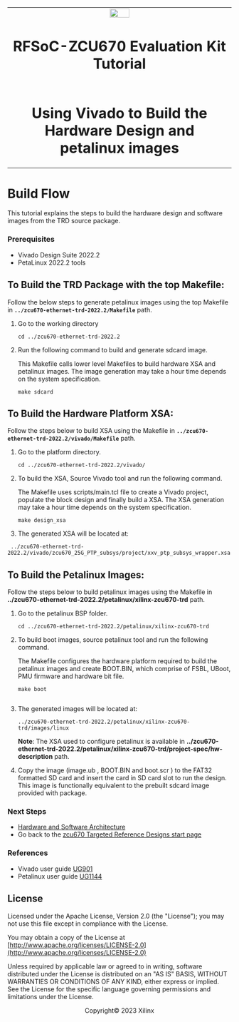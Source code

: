 ﻿<table class="sphinxhide">
 <tr>
   <td align="center"><img src="media/xilinx-logo.png" width="30%"/><h1> RFSoC-ZCU670 Evaluation Kit Tutorial</h1>
   </td>
 </tr>
 <tr>
 <td align="center"><h1>Using Vivado to Build the Hardware Design and petalinux images</h1>

 </td>
 </tr>
</table>



Build Flow
================================================
 
This tutorial explains the steps to build the hardware design and software images from the TRD source package.

### Prerequisites

* Vivado Design Suite 2022.2
* PetaLinux 2022.2 tools

To Build the TRD Package with the top Makefile:
---------------------------------------------------

Follow the below steps to generate petalinux images using the top Makefile in **`../zcu670-ethernet-trd-2022.2/Makefile`** path.

1. Go to the working directory

   ```
   cd ../zcu670-ethernet-trd-2022.2
   ```
   
2. Run the following command to build and generate sdcard image. 

   This Makefile calls lower level Makefiles to build hardware XSA and petalinux images. The image generation may take a hour time depends on the system specification.

   ```
   make sdcard
   ```
To Build the Hardware Platform XSA:
-------------------------------------------
Follow the steps below to build XSA using the Makefile in **`../zcu670-ethernet-trd-2022.2/vivado/Makefile`** path.


1. Go to the platform directory.

   ```
   cd ../zcu670-ethernet-trd-2022.2/vivado/
   ```
   
2. To build the XSA, Source Vivado tool and run the following command.

   The Makefile uses scripts/main.tcl file to create a Vivado project, populate the block design and finally build a XSA. The XSA generation may take a hour time depends on the system specification.

   ```
   make design_xsa   
   ```

3.	The generated XSA will be located at:

   ```
    ../zcu670-ethernet-trd-2022.2/vivado/zcu670_25G_PTP_subsys/project/xxv_ptp_subsys_wrapper.xsa
   ```

To Build the Petalinux Images:
-------------------------------
Follow the steps below to build petalinux images using the Makefile in **../zcu670-ethernet-trd-2022.2/petalinux/xilinx-zcu670-trd** path.

1. Go to the petalinux BSP folder.

   ```
   cd ../zcu670-ethernet-trd-2022.2/petalinux/xilinx-zcu670-trd
   
   ```
2. To build boot images, source petalinux tool and run the following command. 
   
   The Makefile configures the hardware platform required to build the petalinux images and create BOOT.BIN, which comprise of  FSBL, UBoot, PMU firmware and hardware bit file.

   ```
   make boot
  
   ```
3. The generated images will be located at:

   ```
   ../zcu670-ethernet-trd-2022.2/petalinux/xilinx-zcu670-trd/images/linux
   
   ```
   **Note**: The XSA used to configure petalinux is available in **../zcu670-ethernet-trd-2022.2/petalinux/xilinx-zcu670-trd/project-spec/hw-description** path.

4. Copy the image (image.ub , BOOT.BIN and boot.scr ) to the FAT32 formatted SD card and insert the card in SD card slot to run the design. This image is functionally
   equivalent to the prebuilt sdcard image provided with package.
   
  

### Next Steps

* [Hardware and Software Architecture](hw_arch_platform.md)
* Go back to the [zcu670 Targeted Reference Designs start page](../platform_landing.md)

### References

* Vivado user guide [UG901](https://docs.xilinx.com/r/en-US/ug901-vivado-synthesis/Running-Synthesis)
* Petalinux user guide [UG1144](https://www.xilinx.com/support/documentation/sw_manuals/xilinx2020_2/ug1144-petalinux-tools-reference-guide.pdf)

## License

Licensed under the Apache License, Version 2.0 (the "License"); you may not use this file except in compliance with the License.

You may obtain a copy of the License at
[http://www.apache.org/licenses/LICENSE-2.0](http://www.apache.org/licenses/LICENSE-2.0)


Unless required by applicable law or agreed to in writing, software distributed under the License is distributed on an "AS IS" BASIS, WITHOUT WARRANTIES OR CONDITIONS OF ANY KIND, either express or implied. See the License for the specific language governing permissions and limitations under the License.

<p align="center">Copyright&copy; 2023 Xilinx</p>
